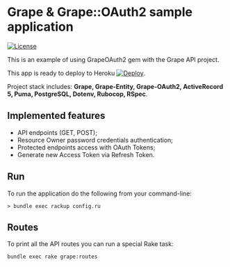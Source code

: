 # Grape & Grape::OAuth2 sample application
[![License](http://img.shields.io/badge/license-MIT-brightgreen.svg)](#license)

This is an example of using GrapeOAuth2 gem with the Grape API project.

This app is ready to deploy to Heroku [![Deploy](https://www.herokucdn.com/deploy/button.png)](https://heroku.com/deploy?template=https://github.com/grape-oauth2/grape-oauth2-sample).

Project stack includes: **Grape, Grape-Entity, Grape-OAuth2, ActiveRecord 5, Puma, PostgreSQL, Dotenv, Rubocop, RSpec**.

## Implemented features

* API endpoints (GET, POST);
* Resource Owner password credentials authentication;
* Protected endpoints access with OAuth Tokens;
* Generate new Access Token via Refresh Token.

## Run

To run the application do the following from your command-line:

`> bundle exec rackup config.ru`

## Routes

To print all the API routes you can run a special Rake task:

`bundle exec rake grape:routes`
